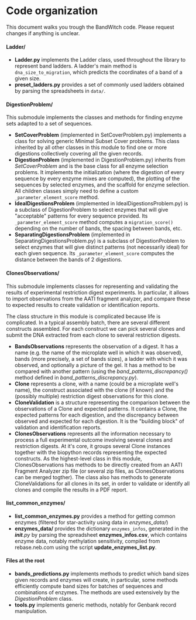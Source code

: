# Code organization

This document walks you trough the BandWitch code. Please request changes if anything is unclear.

#### Ladder/

- **Ladder.py** implements the Ladder class, used throughout the library to represent band ladders. A ladder's main method is ``dna_size_to_migration``, which predicts the coordinates of a band of a given size.
- **preset_ladders.py** provides a set of commonly used ladders obtained by parsing the spreadsheets in ``data/``.

#### DigestionProblem/

This submodule implements the classes and methods for finding enzyme sets adapted to a set of sequences.
- **SetCoverProblem** (implemented in SetCoverProblem.py) implements a class for solving generic Minimal Subset Cover problems. This class inherited by all other classes in this module to find one or more digestions collectively covering all the given records.
- **DigestionProblem** (implemented in DigestionProblem.py) inherits from *SetCoverProblem* and is the base class for all enzyme selection problems. It implements the initialization (where the digestion of every sequence by every enzyme mixes are computed), the plotting of the sequences by selected enzymes, and the scaffold for enzyme selection. All children classes simply need to define a custom ``_parameter_element_score`` method.
- **IdealDigestionsProblem** (implemented in IdealDigestionsProblem.py) is a subclass of DigestionProblem to select enzymes that will give "acceptable" patterns for every sequence provided. Its ``_parameter_element_score`` method computes a ``migration_score()`` depending on the number of bands, the spacing between bands, etc.
- **SeparatingDigestionsProblem** (implemented in SeparatingDigestionsProblem.py) is a subclass of DigestionProblem to select enzymes that will give distinct patterns (not necessarily ideal) for each given sequence. Its ``_parameter_element_score`` computes the distance between the bands of 2 digestions.

#### ClonesObservations/

This submodule implements classes for representing and validating the results of experimental restriction digest experiments. In particular, it allows to import observations from the  AATI fragment analyzer, and compare these to expected results to create validation or identification reports.

The class structure in this module is complicated because life is complicated. In a typical assembly batch, there are several different constructs assembled. For each construct we can pick several clones and submit the DNA extracted from each clone to several restriction digests.

- **BandsObservations** represents the observation of a digest. It has a name (e.g. the name of the microplate well in which it was observed), bands (more precisely, a set of bands sizes), a ladder with which it was observed, and optionally a picture of the gel. It has a method to be compared with another pattern (using the *band_patterns_discrepancy()* method defined in *band_patterns_discrepancy.py*).
- **Clone** represents a clone, with a name (could be a microplate well's name), the construct associated with the clone (if known) and the (possibly multiple) restriction digest observations for this clone.
- **CloneValidation** is a structure representing the comparison between the observations of a Clone and expected patterns. It contains a Clone, the expected patterns for each digestion, and the discrepancy between observed and expected for each digestion. It is the "building block" of validation and identification reports.
- **ClonesObservations** represents all the information necessary to process a full experimental outcome involving several clones and restriction digests. At it's core, it groups several Clone instances together with the biopython records representing the expected constructs. As the highest-level class in this module, ClonesObservations has methods to be directly created from an AATI Fragment Analyzer zip file (or several zip files, as ClonesObservations can be merged togther). The class also has methods to generate CloneValidations for all clones in its set, in order to validate or identify all clones and compile the results in a PDF report.

#### list_common_enzymes/

- **list_common_enzymes.py** provides a method for getting common enzymes (filtered for star-activity using data in *enzymes_data/*)
- **enzymes_data/** provides the dictionary ``enzymes_infos``, generated in the *__init__.py* by parsing the spreadsheet **enzymes_infos.csv**, which contains enzyme data, notably methylation sensitivity, compiled from rebase.neb.com using the script **update_enzymes_list.py**.

#### Files at the root

- **bands_predictions.py** implements methods to predict which band sizes given records and enzymes will create, in particular, some methods efficiently compute band sizes for batches of sequences and combinations of enzymes. The methods are used extensively by the *DigestionProblem* class.
- **tools.py** implements generic methods, notably for Genbank record manipulation.
